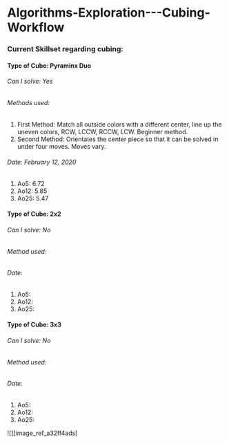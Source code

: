 # Algorithms-Exploration---Cubing-Workflow

### Current Skillset regarding cubing:

#### Type of Cube: Pyraminx Duo
###### Can I solve: Yes
###### Methods used: 
1. First Method: Match all outside colors with a different center, line up the uneven colors, RCW, LCCW, RCCW, LCW. Beginner method.
2. Second Method: Orientates the center piece so that it can be solved in under four moves. Moves vary.
###### Date: February 12, 2020
1. Ao5: 6.72
2. Ao12: 5.85
3. Ao25: 5.47

#### Type of Cube: 2x2
###### Can I solve: No
###### Method used: 
###### Date:
1. Ao5: 
2. Ao12:
3. Ao25: 

#### Type of Cube: 3x3
###### Can I solve: No
###### Method used: 
###### Date:
1. Ao5: 
2. Ao12:
3. Ao25: 

![][image_ref_a32ff4ads]
